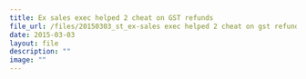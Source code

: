 ```yaml
---
title: Ex sales exec helped 2 cheat on GST refunds
file_url: /files/20150303_st_ex-sales exec helped 2 cheat on gst refunds.pdf
date: 2015-03-03
layout: file
description: ""
image: ""
---
```

